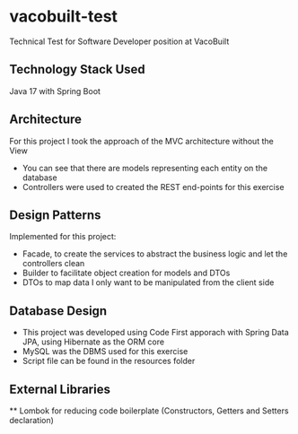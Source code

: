 # vacobuilt-test
Technical Test for Software Developer position at VacoBuilt

## Technology Stack Used
Java 17 with Spring Boot

## Architecture
For this project I took the approach of the MVC architecture without the View
* You can see that there are models representing each entity on the database
* Controllers were used to created the REST end-points for this exercise

## Design Patterns
Implemented for this project:
* Facade, to create the services to abstract the business logic and let the controllers clean
* Builder to facilitate object creation for models and DTOs
* DTOs to map data I only want to be manipulated from the client side

## Database Design
* This project was developed using Code First apporach with Spring Data JPA, using Hibernate as the ORM core
* MySQL was the DBMS used for this exercise
* Script file can be found in the resources folder

## External Libraries
** Lombok for reducing code boilerplate (Constructors, Getters and Setters declaration)

